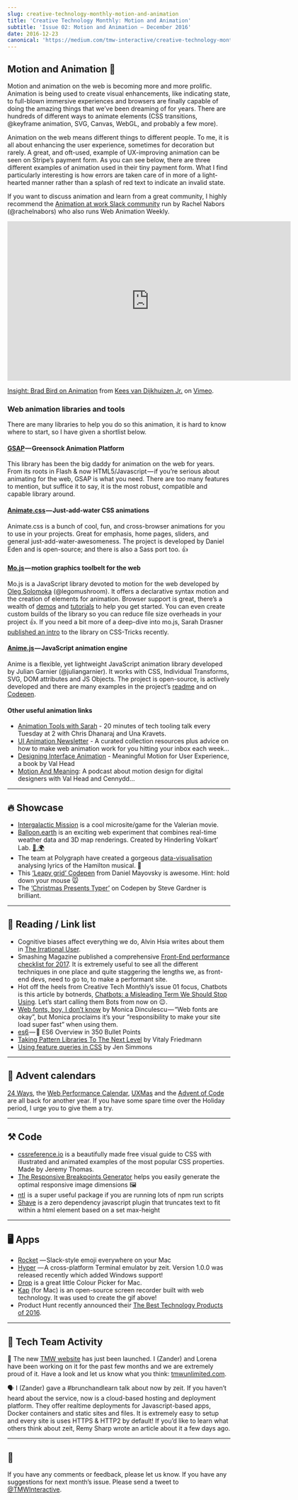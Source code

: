 ```yaml
---
slug: creative-technology-monthly-motion-and-animation
title: 'Creative Technology Monthly: Motion and Animation'
subtitle: 'Issue 02: Motion and Animation — December 2016'
date: 2016-12-23
canonical: 'https://medium.com/tmw-interactive/creative-technology-monthly-motion-and-animation-7216199c3dd2#.d4g9pc3fx'
---
```


## Motion and Animation 🚀

Motion and animation on the web is becoming more and more prolific. Animation is being used to create visual enhancements, like indicating state, to full-blown immersive experiences and browsers are finally capable of doing the amazing things that we’ve been dreaming of for years. There are hundreds of different ways to animate elements (CSS transitions, @keyframe animation, SVG, Canvas, WebGL, and probably a few more).

Animation on the web means different things to different people. To me, it is all about enhancing the user experience, sometimes for decoration but rarely. A great, and oft-used, example of UX-improving animation can be seen on Stripe’s payment form. As you can see below, there are three different examples of animation used in their tiny payment form. What I find particularly interesting is how errors are taken care of in more of a light-hearted manner rather than a splash of red text to indicate an invalid state.

If you want to discuss animation and learn from a great community, I highly recommend the [Animation at work Slack community]() run by Rachel Nabors (@rachelnabors) who also runs Web Animation Weekly.

<iframe src="https://player.vimeo.com/video/189791698?color=ffffff&portrait=0" width="640" height="360" frameborder="0" webkitallowfullscreen mozallowfullscreen allowfullscreen></iframe>
<p><a href="https://vimeo.com/189791698">Insight: Brad Bird on Animation</a> from <a href="https://vimeo.com/keesvandijkhuizen">Kees van Dijkhuizen Jr.</a> on <a href="https://vimeo.com">Vimeo</a>.</p>

### Web animation libraries and tools

There are many libraries to help you do so this animation, it is hard to know where to start, so I have given a shortlist below.

#### [GSAP](https://greensock.com/gsap) — Greensock Animation Platform

This library has been the big daddy for animation on the web for years. From its roots in Flash & now HTML5/Javascript — if you’re serious about animating for the web, GSAP is what you need. There are too many features to mention, but suffice it to say, it is the most robust, compatible and capable library around.

#### [Animate.css](https://daneden.github.io/animate.css/) — Just-add-water CSS animations

Animate.css is a bunch of cool, fun, and cross-browser animations for you to use in your projects. Great for emphasis, home pages, sliders, and general just-add-water-awesomeness. The project is developed by Daniel Eden and is open-source; and there is also a Sass port too. 👍

#### [Mo.js](http://mojs.io/) — motion graphics toolbelt for the web

Mo.js is a JavaScript library devoted to motion for the web developed by [Oleg Solomoka](https://github.com/legomushroom) (@legomushroom). It offers a declarative syntax motion and the creation of elements for animation. Browser support is great, there’s a wealth of [demos](https://github.com/legomushroom/mojs#demos) and [tutorials](https://github.com/legomushroom/mojs#tutorials) to help you get started. You can even create custom builds of the library so you can reduce file size overheads in your project 👍. If you need a bit more of a deep-dive into mo.js, Sarah Drasner [published an intro](https://css-tricks.com/introduction-mo-js/) to the library on CSS-Tricks recently.

#### [Anime.js](http://anime-js.com/) — JavaScript animation engine

Anime is a flexible, yet lightweight JavaScript animation library developed by Julian Garnier (@juliangarnier). It works with CSS, Individual Transforms, SVG, DOM attributes and JS Objects. The project is open-source, is actively developed and there are many examples in the project’s [readme](https://github.com/juliangarnier/anime) and on [Codepen](https://codepen.io/collection/XLebem/).

#### Other useful animation links

- [Animation Tools with Sarah](http://www.toolsday.io/episodes/animationtools.html) - 20 minutes of tech tooling talk every Tuesday at 2 with Chris Dhanaraj and Una Kravets.
- [UI Animation Newsletter](http://www.valhead.com/newsletter/) - A curated collection resources plus advice on how to make web animation work for you hitting your inbox each week…
- [Designing Interface Animation](http://rosenfeldmedia.com/books/designing-interface-animation/) - Meaningful Motion for User Experience, a book by Val Head
- [Motion And Meaning](http://motionandmeaning.io/): A podcast about motion design for digital designers with Val Head and Cennydd…

---

## 🔥 Showcase

- [Intergalactic Mission](https://www.valerian.bnpparibas/en/intergalactic-mission) is a cool microsite/game for the Valerian movie.
- [Balloon.earth](http://balloon.earth/) is an exciting web experiment that combines real-time weather data and 3D map renderings. Created by Hinderling Volkart’ Lab. [🎈.🌍](http://balloon.earth/)
- The team at Polygraph have created a gorgeous [data-visualisation](http://polygraph.cool/hamilton/) analysing lyrics of the Hamilton musical. 🎼
- This [‘Leapy grid’ Codepen](https://codepen.io/Godje/full/mOzpEY/) from Daniel Mayovsky is awesome. Hint: hold down your mouse 🐭
- The [‘Christmas Presents Typer’](https://codepen.io/steveg3003/full/pNqdRq/) on Codepen by Steve Gardner is brilliant.

---

## 📖 Reading / Link list

- Cognitive biases affect everything we do, Alvin Hsia writes about them in [The Irrational User](https://medium.com/startup-grind/cognitive-bias-ad5f9fe7f59b).
- Smashing Magazine published a comprehensive [Front-End performance checklist for 2017](https://www.smashingmagazine.com/2016/12/front-end-performance-checklist-2017-pdf-pages/). It is extremely useful to see all the different techniques in one place and quite staggering the lengths we, as front-end devs, need to go to, to make a performant site.
- Hot off the heels from Creative Tech Monthly’s issue 01 focus, Chatbots is this article by botnerds, [Chatbots: a Misleading Term We Should Stop Using](https://medium.com/@botnerds/chatbots-a-misleading-term-we-should-stop-using-5e24ece8797c#.9xr6psf22). Let’s start calling them Bots from now on 😉.
- [Web fonts, boy, I don’t know](http://meowni.ca/posts/web-fonts/) by Monica Dinculescu — “Web fonts are okay”, but Monica proclaims it’s your “responsibility to make your site load super fast” when using them.
- [es6](https://github.com/bevacqua/es6) — 🌟 ES6 Overview in 350 Bullet Points
- [Taking Pattern Libraries To The Next Level](https://www.smashingmagazine.com/taking-pattern-libraries-next-level/) by Vitaly Friedmann
- [Using feature queries in CSS](https://hacks.mozilla.org/2016/08/using-feature-queries-in-css/) by Jen Simmons

---

## 🎄 Advent calendars

[24 Ways](https://24ways.org/), the [Web Performance Calendar](http://calendar.perfplanet.com/2016/), [UXMas](http://uxmas.com/) and the [Advent of Code](http://adventofcode.com/) are all back for another year. If you have some spare time over the Holiday period, I urge you to give them a try.

---

## ⚒ Code

- [cssreference.io](http://cssreference.io/) is a beautifully made free visual guide to CSS with illustrated and animated examples of the most popular CSS properties. Made by Jeremy Thomas.
- [The Responsive Breakpoints Generator](http://www.responsivebreakpoints.com/) helps you easily generate the optimal responsive image dimensions 🖼
- [ntl](https://github.com/ruyadorno/ntl)  is  a super useful package if you are running lots of npm run scripts
- [Shave](https://github.com/dollarshaveclub/shave) is a zero dependency javascript plugin that truncates text to fit within a html element based on a set max-height

---

## 🖥 Apps

- [Rocket](http://matthewpalmer.net/rocket/) — Slack-style emoji everywhere on your Mac
- [Hyper](https://hyper.is/) — A cross-platform Terminal emulator by zeit. Version 1.0.0 was released recently which added Windows support!
- [Drop](http://dropcolorpicker.com/) is a great little Colour Picker for Mac.
- [Kap](https://getkap.co/) (for Mac) is an open-source screen recorder built with web technology. It was used to create the gif above!
- Product Hunt recently announced their [The Best Technology Products of 2016](https://medium.com/@producthunt/the-best-technology-products-of-2016-cea5f922e014#.701znzcsb).

---

## 🌯 Tech Team Activity

🎉 The new [TMW website](http://tmwunlimited.com) has just been launched. I (Zander) and Lorena have been working on it for the past few months and we are extremely proud of it. Have a look and let us know what you think: [tmwunlimited.com](http://tmwunlimited.com).

🗣 I (Zander) gave a #brunchandlearn talk about now by zeit. If you haven’t heard about the service, now is a cloud-based hosting and deployment platform. They offer realtime deployments for Javascript-based apps, Docker containers and static sites and files. It is extremely easy to setup and every site is uses HTTPS & HTTP2 by default! If you’d like to learn what others think about zeit, Remy Sharp wrote an article about it a few days ago.

---

## 👋

If you have any comments or feedback, please let us know. If you have any suggestions for next month’s issue. Please send a tweet to [@TMWInteractive](https://twitter.com/TMWInteractive).
